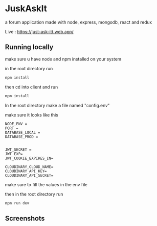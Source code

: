 # JuskAskIt

a forum application made with node, express, mongodb, react and redux

Live : https://just-ask-itt.web.app/

## Running locally

make sure u have node and npm installed on your system

in the root directory run

```bash
npm install
```

then cd into client and run

```bash
npm install
```

In the root directory make a file named "config.env"

make sure it looks like this

```env
NODE_ENV =
PORT =
DATABASE_LOCAL =
DATABASE_PROD =


JWT_SECRET =
JWT_EXP=
JWT_COOKIE_EXPIRES_IN=

CLOUDINARY_CLOUD_NAME=
CLOUDINARY_API_KEY=
CLOUDINARY_API_SECRET=
```

make sure to fill the values in the env file

then in the root directory run

```bash
npm run dev
```

## Screenshots
